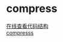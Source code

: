 # compress
[在线查看代码结构](https://github1s.com/LifeOrLife/compress)  
[compresss](https://lifeorlife.github.io/compress/)
